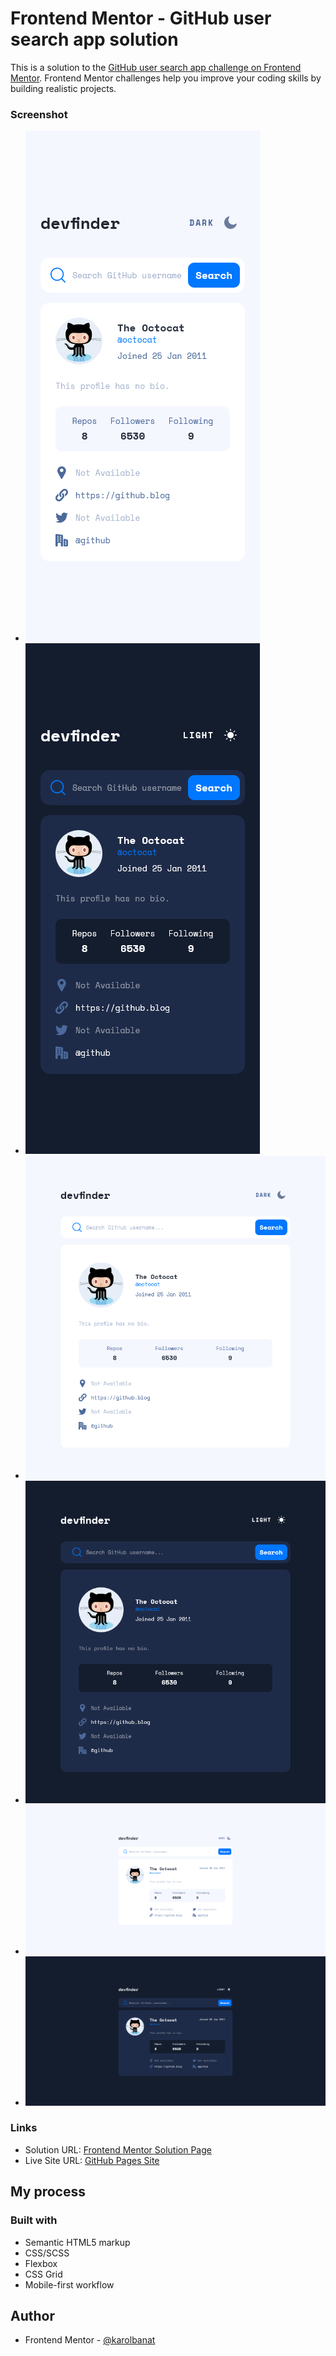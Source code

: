# Frontend Mentor - GitHub user search app solution

This is a solution to the [GitHub user search app challenge on Frontend Mentor](https://www.frontendmentor.io/challenges/github-user-search-app-Q09YOgaH6). Frontend Mentor challenges help you improve your coding skills by building realistic projects.

### Screenshot

- ![](./screenshots/mobile-light.png)
- ![](./screenshots/mobile-dark.png)
- ![](./screenshots/tablet-light.png)
- ![](./screenshots/tablet-dark.png)
- ![](./screenshots/desktop-light.png)
- ![](./screenshots/desktop-dark.png)

### Links

- Solution URL: [Frontend Mentor Solution Page](https://your-solution-url.com)
- Live Site URL: [GitHub Pages Site](https://your-live-site-url.com)

## My process

### Built with

- Semantic HTML5 markup
- CSS/SCSS
- Flexbox
- CSS Grid
- Mobile-first workflow

## Author

- Frontend Mentor - [@karolbanat](https://www.frontendmentor.io/profile/karolbanat)
